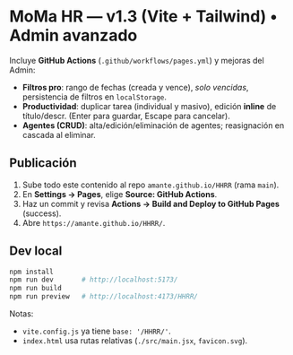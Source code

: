 # MoMa HR — v1.3 (Vite + Tailwind) • Admin avanzado

Incluye **GitHub Actions** (`.github/workflows/pages.yml`) y mejoras del Admin:

- **Filtros pro**: rango de fechas (creada y vence), *solo vencidas*, persistencia de filtros en `localStorage`.
- **Productividad**: duplicar tarea (individual y masivo), edición **inline** de título/descr. (Enter para guardar, Escape para cancelar).
- **Agentes (CRUD)**: alta/edición/eliminación de agentes; reasignación en cascada al eliminar.

## Publicación
1. Sube todo este contenido al repo `amante.github.io/HHRR` (rama `main`).
2. En **Settings → Pages**, elige **Source: GitHub Actions**.
3. Haz un commit y revisa **Actions → Build and Deploy to GitHub Pages** (success).
4. Abre `https://amante.github.io/HHRR/`.

## Dev local
```bash
npm install
npm run dev       # http://localhost:5173/
npm run build
npm run preview   # http://localhost:4173/HHRR/
```

Notas:
- `vite.config.js` ya tiene `base: '/HHRR/'`.
- `index.html` usa rutas relativas (`./src/main.jsx`, `favicon.svg`).
